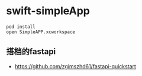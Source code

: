 # swift-simpleApp
```
pod install
open SimpleAPP.xcworkspace
```


## 搭档的fastapi
 - https://github.com/zgimszhd61/fastapi-quickstart
